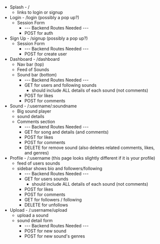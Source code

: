 * Splash - /
  * links to login or signup
* Login - /login (possibly a pop up?)
  * Session Form
    * --- Backend Routes Needed ---
    * POST for auth
* Sign Up - /signup (possibly a pop up?)
  * Session Form
    * --- Backend Routes Needed ---
    * POST for create user
* Dashboard - /dashboard
  * Nav bar (top)
  * Feed of Sounds
  * Sound bar (bottom)
    * --- Backend Routes Needed ---
    * GET for users and following sounds
        * should include ALL details of each sound (not comments)
    * POST for likes
    * POST for comments
* Sound - /:username/:soundname
  * Big sound player
  * sound details
  * Comments section
    * --- Backend Routes Needed ---
    * GET for song and details (and comments)
    * POST for likes
    * POST for comments
    * DELETE for remove sound (also deletes related comments, likes, and genres)
* Profile - /:username (this page looks slightly different if it is your profile)
  * feed of users sounds
  * sidebar shows bio and followers/following
    * --- Backend Routes Needed ---
    * GET for users sounds
        * should include ALL details of each sound (not comments)
    * POST for likes
    * POST for comments
    * GET for followers / following
    * DELETE for unfollows
* Upload - /:username/upload
  * upload a sound
  * sound detail form
    * --- Backend Routes Needed ---
    * POST for new sound
    * POST for new sound's genres
